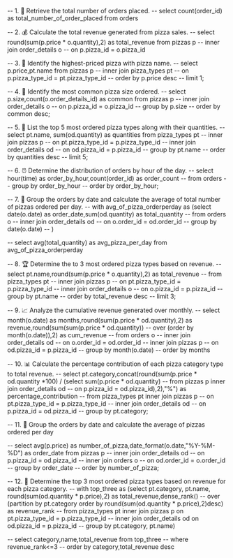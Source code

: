 -- 1. 🧾 Retrieve the total number of orders placed. 
-- select count(order_id) as total_number_of_order_placed from orders

-- 2. 💰 Calculate the total revenue generated from pizza sales. 
-- select round(sum(p.price * o.quantity),2) as total_revenue from pizzas p 
-- inner join order_details o -- on p.pizza_id = o.pizza_id

-- 3. 🍕 Identify the highest-priced pizza with pizza name. 
-- select p.price,pt.name from pizzas p
-- inner join pizza_types pt 
-- on p.pizza_type_id = pt.pizza_type_id 
-- order by p.price desc 
-- limit 1;

-- 4. 📏 Identify the most common pizza size ordered. 
-- select p.size,count(o.order_details_id) as common from pizzas p 
-- inner join order_details o 
-- on p.pizza_id = o.pizza_id 
-- group by p.size 
-- order by common desc;

-- 5. 🥇 List the top 5 most ordered pizza types along with their quantities. 
-- select pt.name, sum(od.quantity) as quantities from pizza_types pt 
-- inner join pizzas p 
-- on pt.pizza_type_id = p.pizza_type_id 
-- inner join order_details od 
-- on od.pizza_id = p.pizza_id 
-- group by pt.name 
-- order by quantities desc 
-- limit 5;

-- 6. ⏰ Determine the distribution of orders by hour of the day. 
-- select hour(time) as order_by_hour,count(order_id) as order_count 
-- from orders 
-- group by order_by_hour 
-- order by order_by_hour;

-- 7. 📅 Group the orders by date and calculate the average of total number of pizzas ordered per day. 
-- with avg_of_pizza_orderperday as (select date(o.date) as order_date,sum(od.quantity) as total_quantity 
-- from orders o 
-- inner join order_details od 
-- on o.order_id = od.order_id 
-- group by date(o.date) -- )

-- select avg(total_quantity) as avg_pizza_per_day from avg_of_pizza_orderperday

-- 8. 🏆 Determine the to 3 most ordered pizza types based on revenue. 
-- select pt.name,round(sum(p.price * o.quantity),2) as total_revenue 
-- from pizza_types pt 
-- inner join pizzas p 
-- on pt.pizza_type_id = p.pizza_type_id 
-- inner join order_details o 
-- on o.pizza_id = p.pizza_id 
-- group by pt.name 
-- order by total_revenue desc 
-- limit 3;

-- 9. 📈 Analyze the cumulative revenue generated over monthly. 
-- select month(o.date) as months,round(sum(p.price * od.quantity),2) as revenue,round(sum(sum(p.price * od.quantity)) 
-- over (order by month(o.date)),2) as cum_revenue 
-- from orders o 
-- inner join order_details od 
-- on o.order_id = od.order_id 
-- inner join pizzas p 
-- on od.pizza_id = p.pizza_id 
-- group by month(o.date) 
-- order by months

-- 10. 📊 Calculate the percentage contribution of each pizza category type to total revenue. 
-- select pt.category,concat(round(sum(p.price * od.quantity *100) / (select sum(p.price * od.quantity) 
-- from pizzas p inner join order_details od 
-- on p.pizza_id = od.pizza_id),2),"%") as percentage_contribution 
-- from pizza_types pt inner join pizzas p 
-- on pt.pizza_type_id = p.pizza_type_id 
-- inner join order_details od 
-- on p.pizza_id = od.pizza_id 
-- group by pt.category;

-- 11. 📆 Group the orders by date and calculate the average of pizzas ordered per day

-- select avg(p.price) as number_of_pizza,date_format(o.date,"%Y-%M-%D") as order_date from pizzas p 
-- inner join order_details od 
-- on p.pizza_id = od.pizza_id 
-- inner join orders o 
-- on od.order_id = o.order_id 
-- group by order_date 
-- order by number_of_pizza;

-- 12. 🥇 Determine the top 3 most ordered pizza types based on revenue for each pizza category. 
-- with top_three as (select pt.category, pt.name, round(sum(od.quantity * p.price),2) as total_revenue,dense_rank() 
-- over (partition by pt.category order by round(sum(od.quantity * p.price),2)desc) as revenue_rank 
-- from pizza_types pt inner join pizzas p on pt.pizza_type_id = p.pizza_type_id 
-- inner join order_details od on od.pizza_id = p.pizza_id 
-- group by pt.category, pt.name)

-- select category,name,total_revenue from top_three -- where revenue_rank<=3 -- order by category,total_revenue desc
